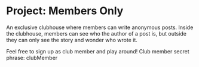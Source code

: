 # Project: Members Only

An exclusive clubhouse where members can write anonymous posts. Inside the clubhouse, members can see who the author of a post is, but outside they can only see the story and wonder who wrote it.

Feel free to sign up as club member and play around!
Club member secret phrase: clubMember